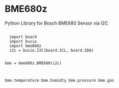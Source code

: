 # BME680z
Python Library for Bosch BME680 Sensor via I2C

<code>
  import board
  import busio
  import bme680z
  i2c = busio.I2C(board.SCL, board.SDA)
  
  bme = bme680z.BME680(i2c)
  
  bme.temperature
  bme.humidty
  bme.pressure
  bme.gas
</code>

